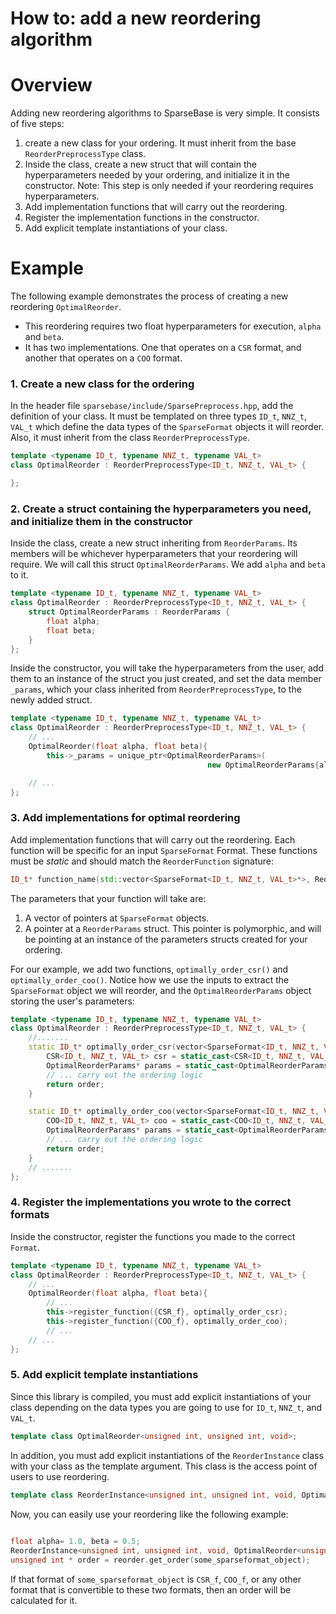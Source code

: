 # How to: add a new reordering algorithm

# Overview

Adding new reordering algorithms to SparseBase is very simple. It consists of five steps:

1. create a new class for your ordering. It must inherit from the base `ReorderPreprocessType` class.
2. Inside the class, create a new struct that will contain the hyperparameters needed by your ordering, and initialize it in the constructor. Note: This step is only needed if your reordering requires hyperparameters.
3. Add implementation functions that will carry out the reordering. 
4. Register the implementation functions in the constructor.
5. Add explicit template instantiations of your class.

# Example

The following example demonstrates the process of creating a new reordering `OptimalReorder`.

- This reordering requires two float hyperparameters for execution, `alpha` and `beta`.
- It has two implementations. One that operates on a `CSR` format, and another that operates on a `COO` format.

### 1. Create a new class for the ordering

In the header file `sparsebase/include/SparsePreprocess.hpp`, add the definition of your class. It must be templated on three types `ID_t`, `NNZ_t`, `VAL_t` which define the data types of the `SparseFormat` objects it will reorder. Also, it must inherit from the class `ReorderPreprocessType`.

```cpp
template <typename ID_t, typename NNZ_t, typename VAL_t>
class OptimalReorder : ReorderPreprocessType<ID_t, NNZ_t, VAL_t> {

};
```

### 2. Create a struct containing the hyperparameters you need, and initialize them in the constructor

Inside the class, create a new struct inheriting from `ReorderParams`. Its members will be whichever hyperparameters that your reordering will require. We will call this struct `OptimalReorderParams`. We add `alpha` and `beta` to it.

```cpp
template <typename ID_t, typename NNZ_t, typename VAL_t>
class OptimalReorder : ReorderPreprocessType<ID_t, NNZ_t, VAL_t> {
	struct OptimalReorderParams : ReorderParams {
		float alpha;
		float beta;
	}
};
```

Inside the constructor, you will take the hyperparameters from the user, add them to an instance of the struct you just created, and set the data member `_params`, which your class inherited from `ReorderPreprocessType`, to the newly added struct.

```cpp
template <typename ID_t, typename NNZ_t, typename VAL_t>
class OptimalReorder : ReorderPreprocessType<ID_t, NNZ_t, VAL_t> {
	// ...
	OptimalReorder(float alpha, float beta){
		this->_params = unique_ptr<OptimalReorderParams>(
											new OptimalReorderParams{alpha, beta});

	// ...
};
```

### 3. Add implementations for optimal reordering

Add implementation functions that will carry out the reordering. Each function will be specific for an input `SparseFormat` Format. These functions must be *static* and should match the `ReorderFunction` signature:

```cpp
ID_t* function_name(std::vector<SparseFormat<ID_t, NNZ_t, VAL_t>*>, ReorderParams*) 
```

The parameters that your function will take are:

1. A vector of pointers at `SparseFormat` objects.
2. A pointer at a `ReorderParams` struct. This pointer is polymorphic, and will be pointing at an instance of the parameters structs created for your ordering. 

For our example, we add two functions, `optimally_order_csr()` and `optimally_order_coo()`. Notice how we use the inputs to extract the `SparseFormat` object we will reorder, and the `OptimalReorderParams` object storing the user's parameters:

```cpp
template <typename ID_t, typename NNZ_t, typename VAL_t>
class OptimalReorder : ReorderPreprocessType<ID_t, NNZ_t, VAL_t> {
	//.......
	static ID_t* optimally_order_csr(vector<SparseFormat<ID_t, NNZ_t, VAL_t>*> input_sf, ReorderParams* poly_params){
		CSR<ID_t, NNZ_t, VAL_t> csr = static_cast<CSR<ID_t, NNZ_t, VAL_t>(input_sf[0]);
		OptimalReorderParams* params = static_cast<OptimalReorderParams*>(poly_params);
		// ... carry out the ordering logic
		return order;
	}

	static ID_t* optimally_order_coo(vector<SparseFormat<ID_t, NNZ_t, VAL_t>*> input_sf, ReorderParams* poly_params){
		COO<ID_t, NNZ_t, VAL_t> coo = static_cast<COO<ID_t, NNZ_t, VAL_t>(input_sf[0]);
		OptimalReorderParams* params = static_cast<OptimalReorderParams*>(poly_params);
		// ... carry out the ordering logic
		return order;
	}
	// .......
};
```

### 4. Register the implementations you wrote to the correct formats

Inside the constructor, register the functions you made to the correct `Format`. 

```cpp
template <typename ID_t, typename NNZ_t, typename VAL_t>
class OptimalReorder : ReorderPreprocessType<ID_t, NNZ_t, VAL_t> {
	// ...
	OptimalReorder(float alpha, float beta){
		// ...
		this->register_function({CSR_f}, optimally_order_csr);
		this->register_function({COO_f}, optimally_order_coo);
		// ...
	// ...
};
```

### 5. Add explicit template instantiations

Since this library is compiled, you must add explicit instantiations of your class depending on the data types you are going to use for `ID_t`, `NNZ_t`, and `VAL_t`. 

```cpp
template class OptimalReorder<unsigned int, unsigned int, void>;
```

In addition, you must add explicit instantiations of the `ReorderInstance` class with your class as the template argument. This class is the access point of users to use reordering.

```cpp
template class ReorderInstance<unsigned int, unsigned int, void, OptimalReorder<unsigned int, unsigned int, void>>
```

Now, you can easily use your reordering like the following example:

```cpp
 
float alpha= 1.0, beta = 0.5;
ReorderInstance<unsigned int, unsigned int, void, OptimalReorder<unsigned int, unsigned int, void>> reorder(alpha, beta);
unsigned int * order = reorder.get_order(some_sparseformat_object);
```

If that format of `some_sparseformat_object` is `CSR_f`, `COO_f`, or any other format that is convertible to these two formats, then an order will be calculated for it.